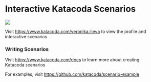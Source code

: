 # Interactive Katacoda Scenarios

[![](http://shields.katacoda.com/katacoda/veronika.ilieva/count.svg)](https://www.katacoda.com/veronika.ilieva "Get your profile on Katacoda.com")

Visit https://www.katacoda.com/veronika.ilieva to view the profile and interactive scenarios

### Writing Scenarios
Visit https://www.katacoda.com/docs to learn more about creating Katacoda scenarios

For examples, visit https://github.com/katacoda/scenario-example
